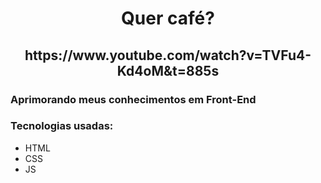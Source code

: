 <h1 align="center">Quer café?</h1>

<h2 align="center">https://www.youtube.com/watch?v=TVFu4-Kd4oM&t=885s</h2>

<h3>Aprimorando meus conhecimentos em Front-End</h3>

<h3>Tecnologias usadas:</h3>

- HTML
- CSS
- JS